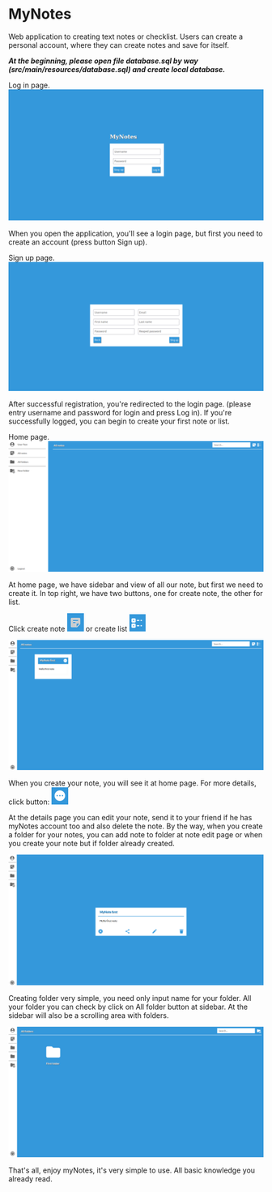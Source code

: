 # MyNotes

Web application to creating text notes or checklist. Users can create a personal account, where they can create notes and save for itself.

***At the beginning, please open file database.sql  by way (src/main/resources/database.sql) and create local database.***

Log in page.
![img.png](ReadmeImages/img.png)


When you open the application, you'll see a login page, but first you need to create an account (press button Sign up).

Sign up page.
![img_1.png](ReadmeImages/img_1.png)

After successful registration, you're redirected to the login page. (please entry username and password for login and press Log in). If you're successfully logged, you can begin to create your first note or list.

Home page.
![img_2.png](ReadmeImages/img_2.png)

At home page, we have sidebar and view of all our note, but first we need to create it. In top right, we have two buttons, one for create note, the other for list. 

Click create note ![img_3.png](ReadmeImages/img_3.png) or create list ![img_4.png](ReadmeImages/img_4.png)


![img_6.png](ReadmeImages/img_6.png)

When you create your note, you will see it at home page. For more details, click button: ![img_5.png](ReadmeImages/img_5.png)

At the details page you can edit your note, send it to your friend if he has myNotes account too and also delete the note. By the way, when you create a folder for your notes, you can add note to folder at note edit page or when you create your note but if folder already created.

![img_7.png](ReadmeImages/img_7.png)

Creating folder very simple, you need only input name for your folder. All your folder you can check by click on All folder button at sidebar. At the sidebar will also be a scrolling area with folders.

![img_8.png](ReadmeImages/img_8.png)

That's all, enjoy myNotes, it's very simple to use. All basic knowledge you already read.
